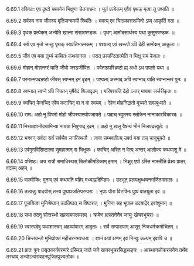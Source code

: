 6.69.1
वसिष्ठः:
एष दृष्टो यथानेन भिक्षुणा चेतनाभ्रमः ।
भूतं प्रत्येकम् एवैवं पृथङ् मृत्वा तु पश्यति ॥


6.69.2
सर्वस्य नाम जीवस्य मृतिजन्ममयी स्थितिः ।
भवत्य् एव चिदाकाशरूपिणो ऽप्य् आकृतिं गता ॥


6.69.3
पृथक् प्रत्येकम् अभ्येति खात्मा संसारषण्डकः ।
पृथग् आमोदसार्थस्य यथा कुसुमषण्डकः ॥


6.69.4
सर्व एव मृतो जन्तुः पृथक् स्वप्रतिभात्मकम् ।
पश्यत्य् एवं खरूपो ऽपि देही चामोक्षम् आकुलः ॥


6.69.5
जीव एष मया तुभ्यं कथितः कथयानया ।
परात् प्रस्पन्दितात्मेति न भिक्षू राम केवलः ॥


6.69.6
मोहान् मोहान्तरं याति जीवो जरढजीवितः ।
पर्वताग्रपरिभ्रष्टो ह्य् अधो ऽध उपलो यथा ॥


6.69.7
परमात्मपदभ्रष्टो जीवस् स्वप्नम् इमं दृढम् ।
पश्यत्य् अस्माद् अपि स्वप्नाद् याति स्वप्नान्तरं पुनः ॥


6.69.8
स्वप्नात् स्वप्ने ऽपि निपतन् मृषैवेदं शिलादृढम् ।
परिपश्यति देहो ऽन्तर् मायया जर्जरीकृतः ॥


6.69.9
क्वचित् केनचिद् एवैष कदाचिद् वा न वा स्वयम् ।
देहेन मोहनिद्रातो मुच्यते सम्प्रबुध्यते ॥


6.69.10
रामः:
अहो नु विषमो मोहो जीवस्यास्योपजायते ।
पदाच् च्युतस्य स्तोकेन नानाकारविकारदः ॥


6.69.11
मिथ्याज्ञानोग्रयामिन्या मायया निपुणाद् इदम् ।
अहो नु खलु वैषम्यं भीमं निजपदच्युतेः ॥


6.69.12
भगवन् सर्वदा सर्वं सर्वथैव जगत्स्थितौ ।
त्वया सम्भवतीत्य् उक्तं मया तच् चानुभूयते ॥


6.69.13
एवंगुणविशिष्टात्मा सुमहात्मन् स भिक्षुकः ।
क्वचिद् अस्ति न वेत्य् अन्तर् आलोक्य कथयाशु मे ॥


6.69.14
वसिष्ठः:
अत्र रात्रौ समाधिस्थस् त्रिलोकीमठिकाम् इमाम् ।
भिक्षुर् एषो ऽस्ति नास्तीति प्रेक्ष्य प्रातर् वदाम्य् अहम् ॥


6.69.15
वाल्मीकिः:
मुनाव् एवं कथयति बहिर् मध्याह्नदिण्डिमः ।
उदभूत् प्रलयक्षुब्धघनगर्जितमांसलः ॥


6.69.16
तत्यजुः पादयोस् तस्य पुष्पाञ्जलिपरम्पराः ।
नृपाः पौरा विटपिनः पुष्पं वातयुता इव ॥


6.69.17
पूजयित्वा मुनिश्रेष्ठान् उदतिष्ठत् स विष्टरात् ।
मुनिना सह भूपाल उदयाद्रेर् इवांशुमान् ॥


6.69.18
सभा तदनु सोत्तस्थौ सप्रणामपरस्परम् ।
क्रमेण ह्यस्तनेनैव जग्मुः खेचरभूचराः ॥


6.69.19
स्वास्पदेषु यथाशास्त्रम् अहर्व्यापारम् आदृताः ।
सर्वे सम्पादयाम् आसुर् निजधर्मक्रमोचितम् ॥


6.69.20
चिन्तयन्तो मुनिप्रोक्तं महीचरनभश्चराः ।
ज्ञानं क्षपां क्षणम् इव निन्युः कल्पम् इवापि च ॥


6.69.21
प्रातः पुनः प्रसृतकार्यपरम्परे ऽस्मिञ् जाते जने खचरभूचरसिद्धसङ्घः ।
आस्थानलोकरचनेन तथैव तस्थाव् अन्योऽन्यसंवदनपूजितपूज्यलोकः ॥

